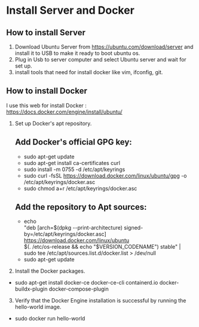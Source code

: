 # Install Server and Docker


## How to install Server
1. Download Ubuntu Server from https://ubuntu.com/download/server and install it to USB to make it ready to boot ubuntu os.
2. Plug in Usb to server computer and select Ubuntu server and wait for set up.
3. install tools that need for install docker like vim, ifconfig, git.

## How to install Docker
I use this web for install Docker : https://docs.docker.com/engine/install/ubuntu/
1. Set up Docker's apt repository.
    ## Add Docker's official GPG key:
     - sudo apt-get update
     - sudo apt-get install ca-certificates curl
     - sudo install -m 0755 -d /etc/apt/keyrings
     - sudo curl -fsSL https://download.docker.com/linux/ubuntu/gpg -o /etc/apt/keyrings/docker.asc
     - sudo chmod a+r /etc/apt/keyrings/docker.asc

    ## Add the repository to Apt sources:
    - echo \
  "deb [arch=$(dpkg --print-architecture) signed-by=/etc/apt/keyrings/docker.asc] https://download.docker.com/linux/ubuntu \
  $(. /etc/os-release && echo "$VERSION_CODENAME") stable" | \
  sudo tee /etc/apt/sources.list.d/docker.list > /dev/null
    - sudo apt-get update

2. Install the Docker packages.
  - sudo apt-get install docker-ce docker-ce-cli containerd.io docker-buildx-plugin docker-compose-plugin

3. Verify that the Docker Engine installation is successful by running the hello-world image.
  - sudo docker run hello-world



